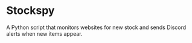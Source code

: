 # Stockspy
A Python script that monitors websites for new stock and sends Discord alerts when new items appear.
